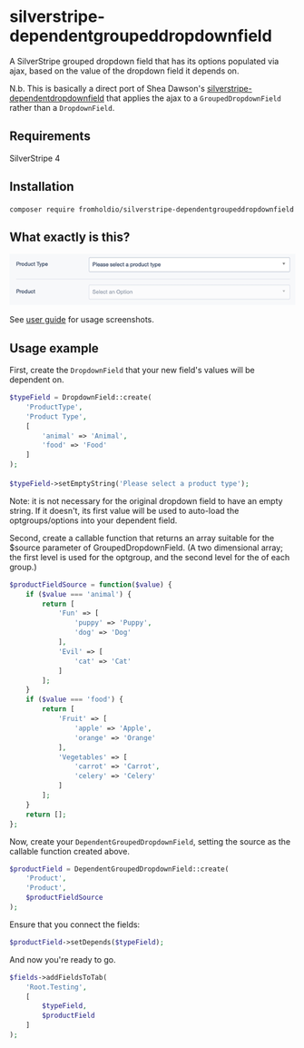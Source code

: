 # silverstripe-dependentgroupeddropdownfield

A SilverStripe grouped dropdown field that has its options populated via ajax, based on the value of the dropdown field it depends on.

N.b. This is basically a direct port of Shea Dawson's [silverstripe-dependentdropdownfield](https://github.com/sheadawson/silverstripe-dependentdropdownfield) that applies the ajax to a `GroupedDropdownField` rather than a `DropdownField`.

## Requirements

SilverStripe 4

## Installation

`composer require fromholdio/silverstripe-dependentgroupeddropdownfield`

## What exactly is this?

![First load](docs/en/_images/01-load.png)

See [user guide](docs/en/userguide.md) for usage screenshots.

## Usage example

First, create the `DropdownField` that your new field's values will be dependent on.

```php
$typeField = DropdownField::create(
    'ProductType',
    'Product Type',
    [
        'animal' => 'Animal',
        'food' => 'Food'
    ]
);

$typeField->setEmptyString('Please select a product type');
```

Note: it is not necessary for the original dropdown field to have an empty string. If it doesn't, its first value will be used to auto-load the optgroups/options into your dependent field.

Second, create a callable function that returns an array suitable for the $source parameter of GroupedDropdownField. (A two dimensional array; the first level is used for the optgroup, and the second level for the <options> of each group.)

```php
$productFieldSource = function($value) {
    if ($value === 'animal') {
        return [
            'Fun' => [
                'puppy' => 'Puppy',
                'dog' => 'Dog'
            ],
            'Evil' => [
                'cat' => 'Cat'
            ]
        ];
    }
    if ($value === 'food') {
        return [
            'Fruit' => [
                'apple' => 'Apple',
                'orange' => 'Orange'
            ],
            'Vegetables' => [
                'carrot' => 'Carrot',
                'celery' => 'Celery'
            ]
        ];
    }
    return [];
};
```

Now, create your `DependentGroupedDropdownField`, setting the source as the callable function created above.

```php
$productField = DependentGroupedDropdownField::create(
    'Product',
    'Product',
    $productFieldSource
);
```

Ensure that you connect the fields:

```php
$productField->setDepends($typeField);
```

And now you're ready to go.

```php
$fields->addFieldsToTab(
    'Root.Testing',
    [
        $typeField,
        $productField
    ]
);
```
